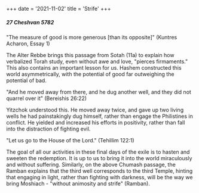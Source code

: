 +++
date = '2021-11-02'
title = 'Strife'
+++

##### 27 Cheshvan 5782

"The measure of good is more generous [than its opposite]" (Kuntres Acharon, Essay 1)

The Alter Rebbe brings this passage from Sotah (11a) to explain how verbalized Torah study, even without awe and love, "pierces firmaments." This also contains an important lesson for us. Hashem constructed this world asymmetrically, with the potential of good far outweighing the potential of bad.

"And he moved away from there, and he dug another well, and they did not quarrel over it" (Bereishis 26:22)

Yitzchok understood this. He moved away twice, and gave up two living wells he had painstakingly dug himself, rather than engage the Philistines in conflict. He yielded and increased his efforts in positivity, rather than fall into the distraction of fighting evil.

"Let us go to the House of the Lord." (Tehillim 122:1)

The goal of all our activities in these final days of the exile is to hasten and sweeten the redemption. It is up to us to bring it into the world miraculously and without suffering. Similarly, on the above Chumash passage, the Ramban explains that the third well corresponds to the third Temple, hinting that engaging in light, rather than fighting with darkness, will be the way we bring Moshiach - "without animosity and strife" (Ramban).
